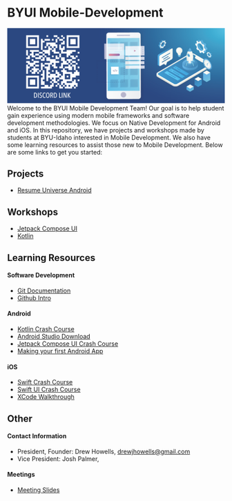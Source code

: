 # BYUI Mobile-Development

![Mobile Development](images/Mobile-App-Development-Banner-w-Discord.png)
Welcome to the BYUI Mobile Development Team! Our goal is to help student gain experience using modern mobile frameworks and software development methodologies. We focus on Native Development for Android and iOS. In this repository, we have projects and workshops made by students at BYU-Idaho interested in Mobile Development. We also have some learning resources to assist those new to Mobile Development. Below are some links to get you started:

## Projects

* [Resume Universe Android](https://github.com/drewjhowells/MobileDevResumeUniverseAndroid.git)

## Workshops

* [Jetpack Compose UI](https://github.com/drewjhowells/ComposeUI_Workshop)
* [Kotlin](https://replit.com/@drewjhowells/KotlinWorkshop)

## Learning Resources

#### Software Development

* [Git Documentation](https://git-scm.com/doc)
* [Github Intro](https://docs.github.com/en/get-started/start-your-journey)

#### Android

* [Kotlin Crash Course](https://youtu.be/5flXf8nuq60?si=ErFB3Qu__B6okWMW)
* [Android Studio Download](https://developer.android.com/studio?gad_source=1&gclid=CjwKCAjwrvyxBhAbEiwAEg_Kgs2EJBcNmyaG6lvuRWFHe8uAbJqlPmF_moE3NB8ABY88X-hy4NV1LhoCiNsQAvD_BwE&gclsrc=aw.ds)
* [Jetpack Compose UI Crash Course](https://youtu.be/6_wK_Ud8--0?si=Px4iZo4NsZz3nbCd)
* [Making your first Android App](https://developer.android.com/codelabs/basic-android-kotlin-compose-first-app#3)

#### iOS

* [Swift Crash Course](https://www.youtube.com/watch?v=n5X_V81OYnQ)
* [Swift UI Crash Course](https://www.youtube.com/watch?v=hBNhH28-dBY)
* [XCode Walkthrough](https://www.youtube.com/watch?v=EJQW864XpmA)

## Other

#### Contact Information

- President, Founder: Drew Howells, [drewjhowells@gmail.com]()
- Vice President: Josh Palmer, []()

#### Meetings

- [Meeting Slides](https://docs.google.com/presentation/d/1eQflGHWZ78m_GjICmxiM9n8VAXLonLdooJKmRApc-Og/edit#slide=id.g2da69334de5_0_77)
